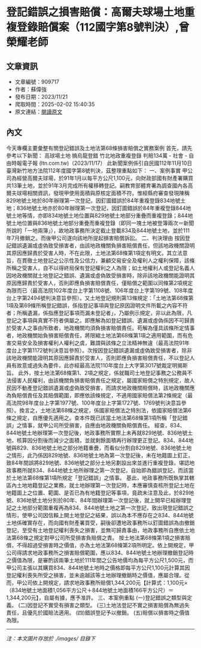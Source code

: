# 登記錯誤之損害賠償：高爾夫球場土地重複登錄賠償案（112國字第8號判決）,曾榮耀老師

## 文章資訊
- 文章編號：909717
- 作者：蘇偉強
- 發布日期：2023/11/21
- 爬取時間：2025-02-02 15:40:35
- 原文連結：[閱讀原文](https://real-estate.get.com.tw/Columns/detail.aspx?no=909717)

## 內文
今天專欄主要彙整有關登記錯誤及土地法第68條損害賠償之實務案例
首先，請先參考以下新聞：
高球場土地 搞烏龍登錯 竹北地政重複登錄 判賠134萬 - 社會 - 自由時報電子報 (ltn.com.tw)（2023/11/17）
此新聞案例係引自民國112年11月10日臺灣新竹地方法院112年度國字第8號判決，茲整理重點如下：
一、案例事實
甲公司為經營高爾夫球場，於91年1月以每平方公尺1,100元，向財政部國有財產署購買共13筆土地，並於91年3月完成所有權移轉登記。嗣教育部體育署為調查國內各高爾夫球場相關資訊，發現甲使用面積與原核定面積不符。惟經縣府審查發現陳稱829地號土地於80年辦理第一次登記，因釘圖錯誤於84年重複登錄834地號土地；836地號土地亦於80年辦理第一次登記，因釘圖錯誤於84年重複登錄844地號土地等情，亦即834地號土地位置與829地號土地部分重疊而重複登錄；844地號土地位置與836地號土地部分重疊而重複登錄（即同一塊土地被登簿兩次＝新聞所說的「一地兩簿」），故地政事務所決定截止登載834及844地號土地，並於111年7月撤銷之。而後甲公司遂向該地所提起損害賠償訴訟。
二、判決理由
按因登記錯誤遺漏或虛偽致受損害者，由該地政機關負損害賠償責任，但該地政機關證明其原因應歸責於受害人時，不在此限，土地法第68條第1項定有明文。其立法意旨，在貫徹土地登記之公示性及公信力，兼顧交易安全及權利人之權利保障，該條所稱之受害人，自不以得終局保有登記權利之人為限；如土地權利人或登記名義人因地政機關就土地登記之錯誤、遺漏或虛偽致受損害時，除非該地政機關能證明其原因應歸責於受害人，否則即應負損害賠償責任，僅賠償之範圍以同條第2項規定為限而已（最高法院102年度台上字第1108號、106年度台上字第199號、108年度台上字第2494號判決意旨參照）。又土地登記規則第13條規定：「土地法第68條第1項及第69條所稱登記錯誤，係指登記事項與登記原因證明文件所載之內容不符者；所稱遺漏，係指應登記事項而漏未登記者」，乃屬例示規定，非以此為限，凡登記之事項與真實不符者俱屬之。即應解為如登記錯誤、遺漏或虛偽係因不可歸責於受害人之事由所致者，地政機關均須負損害賠償責任。苟解為僅具該條所定情事者，地政機關始負損害賠償責任，將限縮土地法第68條第1項之適用範圍，而有危害交易安全及損害權利人權利之虞，難謂與該條之立法精神無違（最高法院91年度台上字第1172號判決意旨參照）。次按因登記錯誤遺漏或虛偽致受損害者，除非該地政機關能證明其原因應歸責於受害人，否則即應負損害賠償責任，不以登記人員有故意或過失為要件，此亦經最高法院110年度台上大字第3017號裁定明揭斯旨。
此外，按土地法第68條第1、2項之規定，係就職司土地登記事務之公務員不法侵害人民權利，由該機關負損害賠償責任之規定，屬國家賠償之特別規定，故人民因不動產登記錯誤遺漏或虛偽致受損害，而請求地政機關賠償時，該地政機關應為負賠償責任及其賠償範圍，即應依該條規定，不適用國家賠償法第2條規定（最高法院98年度台上字第1977號、100年度台上字第1727號、1769號判決意旨參照）。換言之，土地法第68條之規定，係國家賠償法之特別法，依國家賠償法第6條之規定，自應優先適用之。查本件既已該當土地法第68條第1項所稱「登記錯誤」之情事，就甲公司所受損害，自應由地政機關負賠償責任。
經查，834、844地號土地辦理第一次登記後，地政事務所實際上未再就829地號、836地號土地，核算因分割後而減少之面積，並就剩餘面積再行辦理更正登記。834、844地號與829、836地號土地之部分地籍重疊，而看似分割自829地號、836地號土地之情形，此乃係因829地號、836地號土地為第一次登記後，未在地籍圖上釘正，致84年間誤將829地號、836地號之部分土地另劃設出來並進行重複登錄，堪認地政事務所就834、844地號土地所辦理之第一次登記，自始即為錯誤登記，而該當於土地法第68條第1項所規定「登記錯誤」之情事。
基此，地政事務所既執掌其轄區內土地地籍登記之業務，就土地辦理第一次登記時，本應審慎查核所登記土地在地籍圖上之位置、範圍、是否已為有地籍登記等事項，竟疏未注意及此，於829地號、836地號土地分別於80年、84年間辦理第一次登記後，就上開早已經辦理登記之土地部分範圍重複再為834、844地號土地之第一次登記，致出現登記錯誤之情形，使甲公司因信賴上開土地登記之結果，誤以為本不應存在之834、844地號土地係確實存在，而向國有財產署買受，嗣後卻遭地政事務所以釘圖錯誤為由撤銷登記，至受有土地登記權利喪失之損害，並無可歸責事由，地政事務所自應依土地法第68條之規定對甲公司所受損害負賠償之責。
按土地法第68條第1項之損害賠償，不得超過受損害時之價值，亦為土地法第68條第2項所明定。依上開規定，甲公司得請求地政事務所之損害賠償範圍，應以834、844地號土地辦理撤銷登記時之價值為限，是審酌該兩筆土地於111年間之公告地價均為每平方公尺1,500元，而甲公司主張以其購買834、844地號土地時之價格即每平方公尺1,100元計算其因登記權利喪失所受之損害，並未逾越該等土地辦理撤銷時之價值，應屬合理。從而，甲公司依上開規定，請求地政事務所賠償1,344,200元【計算式：1,100元×（834地號土地面積1,056平方公尺＋844地號土地面積166平方公尺）＝1,344,200元】，自屬有據，應予准許。
三、本案例重點
 (一)登記錯誤之類型與定義。
 (二)因登記不實受有損害之類型。
 (三)土地法登記不實之損害賠償為無過失責任，且優先於國賠法適用。
 (四)錯誤登記予以撤銷。
 (五)賠償以損害時之價值為限。

---
*注：本文圖片存放於 ./images/ 目錄下*
